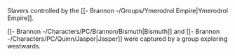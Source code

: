 Slavers controlled by the [[- Brannon -/Groups/Ymerodrol Empire|Ymerodrol Empire]].

[[- Brannon -/Characters/PC/Brannon/Bismuth|Bismuth]] and [[- Brannon -/Characters/PC/Quinn/Jasper|Jasper]] were captured by a group exploring westwards.


